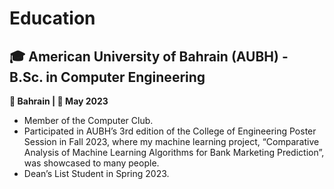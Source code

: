 <!-- 
id: education
style: "display: none;"
-->

# Education

## 🎓 American University of Bahrain (AUBH) - B.Sc. in Computer Engineering
**📍 Bahrain | 📅 May 2023**

- Member of the Computer Club.
- Participated in AUBH’s 3rd edition of the College of Engineering Poster Session in Fall 2023, where my machine learning project, “Comparative Analysis of Machine Learning Algorithms for Bank Marketing Prediction”, was showcased to many people.
- Dean’s List Student in Spring 2023.
